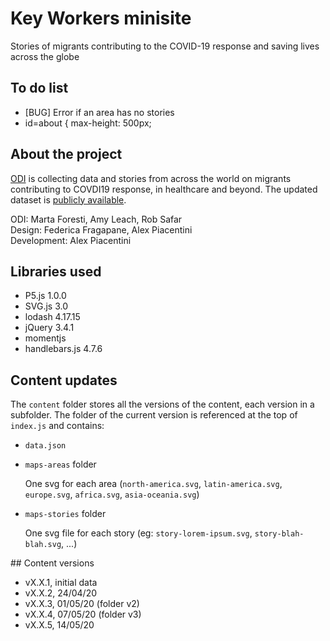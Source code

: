 Key Workers minisite
====================

Stories of migrants contributing to the COVID-19 response and saving lives across the globe

## To do list

- [BUG] Error if an area has no stories
- id=about { max-height: 500px;

## About the project

[ODI](https/odi.org) is collecting data and stories from across the world on migrants contributing to COVDI19 response, in healthcare and beyond. The updated dataset is [publicly available](https://docs.google.com/spreadsheets/d/1yrhvW80BzVU7-3bsTY7l8PDSYB9Q4XztHHLQ8Oy69NY/edit?ts=5e9572e8#gid=0).

ODI: Marta Foresti, Amy Leach, Rob Safar  
Design: Federica Fragapane, Alex Piacentini  
Development: Alex Piacentini


## Libraries used

- P5.js 1.0.0
- SVG.js 3.0
- lodash 4.17.15
- jQuery 3.4.1
- momentjs
- handlebars.js 4.7.6


## Content updates

The `content` folder stores all the versions of the content, each version in a subfolder.
The folder of the current version is referenced at the top of `index.js` and contains:

- `data.json`
- `maps-areas` folder
	
	One svg for each area (`north-america.svg`, `latin-america.svg`, `europe.svg`, `africa.svg`, `asia-oceania.svg`)

- `maps-stories` folder
	
	One svg file for each story (eg: `story-lorem-ipsum.svg`, `story-blah-blah.svg`, ...)

## Content versions

- vX.X.1, initial data
- vX.X.2, 24/04/20
- vX.X.3, 01/05/20 (folder v2)
- vX.X.4, 07/05/20 (folder v3)
- vX.X.5, 14/05/20

